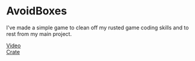 # AvoidBoxes

I've made a simple game to clean off my rusted game coding skills and to rest from my main project.

[Video](https://youtu.be/Bd3vAW6Q_dw)  
[Crate](https://opengameart.org/content/pixel-wooden-crate)
